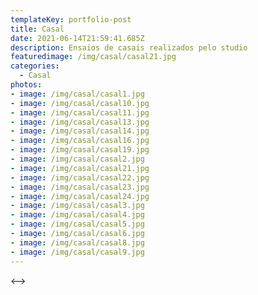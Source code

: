 ```yaml
---
templateKey: portfolio-post
title: Casal
date: 2021-06-14T21:59:41.685Z
description: Ensaios de casais realizados pelo studio
featuredimage: /img/casal/casal21.jpg
categories:
  - Casal
photos:
- image: /img/casal/casal1.jpg
- image: /img/casal/casal10.jpg
- image: /img/casal/casal11.jpg
- image: /img/casal/casal13.jpg
- image: /img/casal/casal14.jpg
- image: /img/casal/casal16.jpg
- image: /img/casal/casal19.jpg
- image: /img/casal/casal2.jpg
- image: /img/casal/casal21.jpg
- image: /img/casal/casal22.jpg
- image: /img/casal/casal23.jpg
- image: /img/casal/casal24.jpg
- image: /img/casal/casal3.jpg
- image: /img/casal/casal4.jpg
- image: /img/casal/casal5.jpg
- image: /img/casal/casal6.jpg
- image: /img/casal/casal8.jpg
- image: /img/casal/casal9.jpg
---
```

<-->